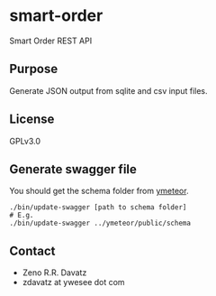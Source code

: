 # smart-order
Smart Order REST API
## Purpose
Generate JSON output from sqlite and csv input files.
## License
GPLv3.0

## Generate swagger file

You should get the schema folder from [ymeteor](https://github.com/zdavatz/ymeteor).

```
./bin/update-swagger [path to schema folder]
# E.g.
./bin/update-swagger ../ymeteor/public/schema
```

## Contact
* Zeno R.R. Davatz
* zdavatz at ywesee dot com

